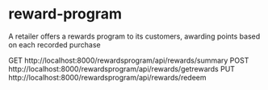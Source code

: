 # reward-program
A retailer offers a rewards program to its customers, awarding points based on each recorded purchase


GET http://localhost:8000/rewardsprogram/api/rewards/summary
POST http://localhost:8000/rewardsprogram/api/rewards/getrewards
PUT http://localhost:8000/rewardsprogram/api/rewards/redeem

